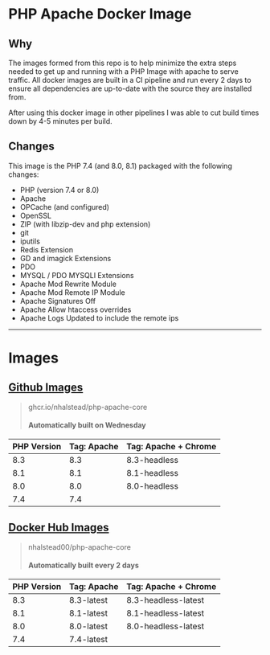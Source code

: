 # PHP Apache Docker Image

## Why

The images formed from this repo is to help minimize the extra steps needed to get up and running with a PHP Image with apache to serve traffic. All docker images are built in a CI pipeline and run every 2 days to ensure all dependencies are up-to-date with the source they are installed from.

After using this docker image in other pipelines I was able to cut build times down by 4-5 minutes per build.

## Changes

This image is the PHP 7.4 (and 8.0, 8.1) packaged with the following changes:
- PHP (version 7.4 or 8.0)
- Apache
- OPCache (and configured)
- OpenSSL
- ZIP (with libzip-dev and php extension)
- git
- iputils
- Redis Extension
- GD and imagick Extensions
- PDO
- MYSQL / PDO MYSQLI Extensions
- Apache Mod Rewrite Module
- Apache Mod Remote IP Module
- Apache Signatures Off
- Apache Allow htaccess overrides
- Apache Logs Updated to include the remote ips

---

# Images

## [Github Images](https://github.com/nhalstead/php-apache-core/pkgs/container/php-apache-core)

> ghcr.io/nhalstead/php-apache-core
> #### Automatically built on Wednesday

| PHP Version | Tag: Apache | Tag: Apache + Chrome |
|:------------|:------------|:---------------------|
| 8.3         | 8.3         | 8.3-headless         |
| 8.1         | 8.1         | 8.1-headless         |
| 8.0         | 8.0         | 8.0-headless         |
| 7.4         | 7.4         |                      |


## [Docker Hub Images](https://hub.docker.com/r/nhalstead00/php-apache-core)

> nhalstead00/php-apache-core
> #### Automatically built every 2 days

| PHP Version | Tag: Apache | Tag: Apache + Chrome |
|:------------|:------------|:---------------------|
| 8.3         | 8.3-latest  | 8.3-headless-latest  |
| 8.1         | 8.1-latest  | 8.1-headless-latest  |
| 8.0         | 8.0-latest  | 8.0-headless-latest  |
| 7.4         | 7.4-latest  |                      |


